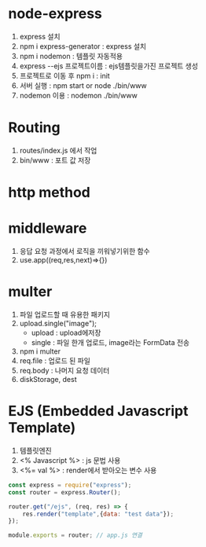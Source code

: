 # node-express
1. express 설치
2. npm i express-generator : express 설치
3. npm i nodemon : 템플릿 자동적용
4. express --ejs 프로젝트이름  : ejs템플릿을가진 프로젝트 생성
5. 프로젝트로 이동 후 npm i : init
6. 서버 실행 : npm start or node ./bin/www
7. nodemon 이용 : nodemon ./bin/www

# Routing
1. routes/index.js 에서 작업
2. bin/www : 포트 값 저장

# http method

# middleware
1. 응답 요청 과정에서 로직을 끼워넣기위한 함수
2. use.app((req,res,next)=>{})

# multer
1. 파일 업로드할 때 유용한 패키지
2. upload.single("image");
    * upload : upload에저장
    * single : 파일 한개 업로드, image라는 FormData 전송
3. npm i multer
4. req.file : 업로드 된 파일
5. req.body : 나머지 요청 데이터
6. diskStorage, dest

# EJS (Embedded Javascript Template)
1. 템플릿엔진
2. <% Javascript %> : js 문법 사용
3. <%= val %> : render에서 받아오는 변수 사용
```js
const express = require("express");
const router = express.Router();

router.get("/ejs", (req, res) => {
    res.render("template",{data: "test data"});
});

module.exports = router; // app.js 연결
```